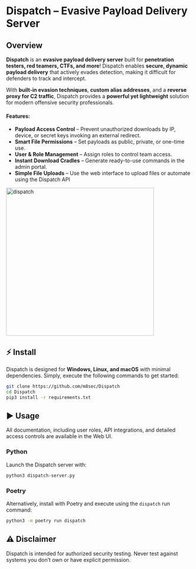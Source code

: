 # Dispatch – Evasive Payload Delivery Server

## Overview  
**Dispatch** is an **evasive payload delivery server** built for **penetration testers, red teamers, CTFs, and more**! Dispatch enables **secure, dynamic payload delivery** that actively evades detection, making it difficult for defenders to track and intercept.  

With **built-in evasion techniques**, **custom alias addresses**, and a **reverse proxy for C2 traffic**, Dispatch provides a **powerful yet lightweight** solution for modern offensive security professionals.  

#### Features:  
- **Payload Access Control** – Prevent unauthorized downloads by IP, device, or secret keys invoking an external redirect. 
- **Smart File Permissions** – Set payloads as public, private, or one-time use.  
- **User & Role Management** – Assign roles to control team access.  
- **Instant Download Cradles** – Generate ready-to-use commands in the admin portal.  
- **Simple File Uploads** – Use the web interface to upload files or automate using the Dispatch API

<img height="400" alt="dispatch" src="https://github.com/user-attachments/assets/c6ec329b-933d-4560-a3e8-2eeb74095b22" />

## ⚡ Install  
Dispatch is designed for **Windows, Linux, and macOS** with minimal dependencies. Simply, execute the following commands to get started:  

```bash
git clone https://github.com/m8sec/Dispatch
cd Dispatch
pip3 install -r requirements.txt
```


## ▶️ Usage
All documentation, including user roles, API integrations, and detailed access controls are available in the Web UI.

### Python
Launch the Dispatch server with:
```bash
python3 dispatch-server.py
```

### Poetry
Alternatively, install with Poetry and execute using the `dispatch` run command:
```bash
python3 -m poetry run dispatch
```


## ⚠️ Disclaimer
Dispatch is intended for authorized security testing. Never test against systems you don’t own or have explicit permission.
